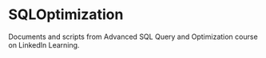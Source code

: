 # SQLOptimization

Documents and scripts from Advanced SQL Query and Optimization course on LinkedIn Learning.
